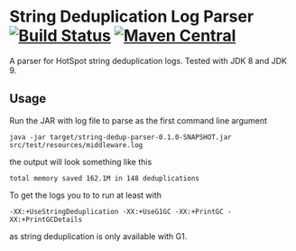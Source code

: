String Deduplication Log Parser [![Build Status](https://travis-ci.org/marschall/string-dedup-parser.svg?branch=master)](https://travis-ci.org/marschall/string-dedup-parser) [![Maven Central](https://maven-badges.herokuapp.com/maven-central/com.github.marschall/string-dedup-parser/badge.svg)](https://maven-badges.herokuapp.com/maven-central/com.github.marschall/string-dedup-parser)
===============================

A parser for HotSpot string deduplication logs. Tested with JDK 8 and JDK 9.

Usage
-----

Run the JAR with log file to parse as the first command line argument

```
java -jar target/string-dedup-parser-0.1.0-SNAPSHOT.jar src/test/resources/middleware.log
```

the output will look something like this

```
total memory saved 162.1M in 148 deduplications
```

To get the logs you to to run at least with

```
-XX:+UseStringDeduplication -XX:+UseG1GC -XX:+PrintGC -XX:+PrintGCDetails
```

as string deduplication is only available with G1.

